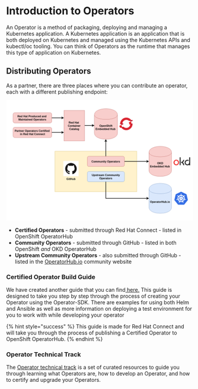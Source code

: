 # Introduction to Operators

An Operator is a method of packaging, deploying and managing a Kubernetes application. A Kubernetes application is an application that is both deployed on Kubernetes and managed using the Kubernetes APIs and kubectl/oc tooling. You can think of Operators as the runtime that manages this type of application on Kubernetes.

## Distributing Operators

As a partner, there are three places where you can contribute an operator, each with a different publishing endpoint:

![](../.gitbook/assets/operator-publishing-paths-1.png)

* **Certified Operators** - submitted through Red Hat Connect - listed in OpenShift OperatorHub
* **Community Operators** - submitted through GitHub - listed in both OpenShift _and_ OKD OperatorHub
* **Upstream Community Operators** - also submitted through GitHub -  listed in the [OperatorHub.io](https://operatorhub.io)  community website

### Certified Operator Build Guide

We have created another guide that you can find[ here.](https://redhat-connect.gitbook.io/certified-operator-guide/) This guide is designed to take you step by step through the process of creating your Operator using the Operator-SDK. There are examples for using both Helm and Ansible as well as more information on deploying a test environment for you to work with while developing your operator

{% hint style="success" %}
This guide is made for Red Hat Connect and will take you through the process of publishing a Certified Operator to OpenShift OperatorHub.
{% endhint %}

### Operator Technical Track

The [Operator technical track](https://redhat-connect.gitbook.io/red-hat-technical-tracks/operators) is a set of curated resources to guide you through learning what Operators are, how to develop an Operator, and how to certify and upgrade your Operators.&#x20;
